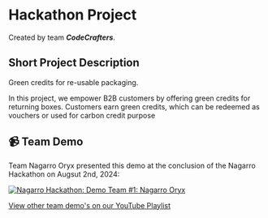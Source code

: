 # Hackathon Project
Created by team ***CodeCrafters***.

## Short Project Description
Green credits for re-usable packaging.

In this project, we empower B2B customers by offering green credits for returning boxes. Customers earn green credits, which can be redeemed as vouchers or used for carbon credit purpose

## 📹 Team Demo
Team Nagarro Oryx presented this demo at the conclusion of the Nagarro Hackathon on Augsut 2nd, 2024:

[![Nagarro Hackathon: Demo Team #1: Nagarro Oryx](https://img.youtube.com/vi/sM8eXwwFUHM/0.jpg)](https://www.youtube.com/watch?v=sM8eXwwFUHM)

[View other team demo's on our YouTube Playlist](https://www.youtube.com/playlist?list=PLJooqCSo73SiCupw9Xtj8-6vUERAxpdk_)
